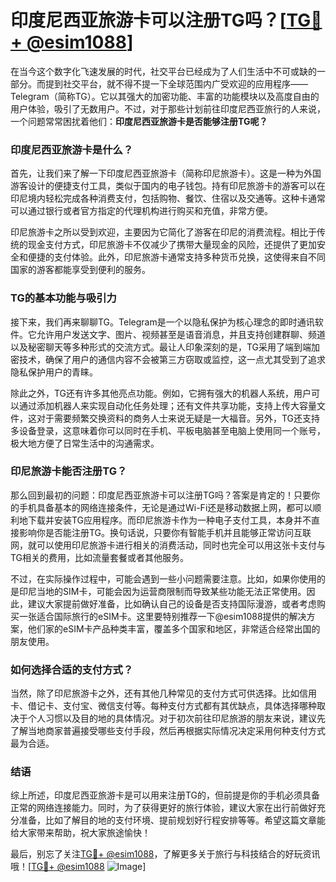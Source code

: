 # 印度尼西亚旅游卡可以注册TG吗？[[TG💪+ @esim1088](https://t.me/s/esim1088)]

在当今这个数字化飞速发展的时代，社交平台已经成为了人们生活中不可或缺的一部分。而提到社交平台，就不得不提一下全球范围内广受欢迎的应用程序——Telegram（简称TG）。它以其强大的加密功能、丰富的功能模块以及高度自由的用户体验，吸引了无数用户。不过，对于那些计划前往印度尼西亚旅行的人来说，一个问题常常困扰着他们：**印度尼西亚旅游卡是否能够注册TG呢？**

### 印度尼西亚旅游卡是什么？

首先，让我们来了解一下印度尼西亚旅游卡（简称印尼旅游卡）。这是一种为外国游客设计的便捷支付工具，类似于国内的电子钱包。持有印尼旅游卡的游客可以在印尼境内轻松完成各种消费支付，包括购物、餐饮、住宿以及交通等。这种卡通常可以通过银行或者官方指定的代理机构进行购买和充值，非常方便。

印尼旅游卡之所以受到欢迎，主要因为它简化了游客在印尼的消费流程。相比于传统的现金支付方式，印尼旅游卡不仅减少了携带大量现金的风险，还提供了更加安全和便捷的支付体验。此外，印尼旅游卡通常支持多种货币兑换，这使得来自不同国家的游客都能享受到便利的服务。

### TG的基本功能与吸引力

接下来，我们再来聊聊TG。Telegram是一个以隐私保护为核心理念的即时通讯软件。它允许用户发送文字、图片、视频甚至是语音消息，并且支持创建群聊、频道以及秘密聊天等多种形式的交流方式。最让人印象深刻的是，TG采用了端到端加密技术，确保了用户的通信内容不会被第三方窃取或监控，这一点尤其受到了追求隐私保护用户的青睐。

除此之外，TG还有许多其他亮点功能。例如，它拥有强大的机器人系统，用户可以通过添加机器人来实现自动化任务处理；还有文件共享功能，支持上传大容量文件，这对于需要频繁交换资料的商务人士来说无疑是一大福音。另外，TG还支持多设备登录，这意味着你可以同时在手机、平板电脑甚至电脑上使用同一个账号，极大地方便了日常生活中的沟通需求。

### 印尼旅游卡能否注册TG？

那么回到最初的问题：印度尼西亚旅游卡可以注册TG吗？答案是肯定的！只要你的手机具备基本的网络连接条件，无论是通过Wi-Fi还是移动数据上网，都可以顺利地下载并安装TG应用程序。而印尼旅游卡作为一种电子支付工具，本身并不直接影响你是否能注册TG。换句话说，只要你有智能手机并且能够正常访问互联网，就可以使用印尼旅游卡进行相关的消费活动，同时也完全可以用这张卡支付与TG相关的费用，比如流量套餐或者其他服务。

不过，在实际操作过程中，可能会遇到一些小问题需要注意。比如，如果你使用的是印尼当地的SIM卡，可能会因为运营商限制而导致某些功能无法正常使用。因此，建议大家提前做好准备，比如确认自己的设备是否支持国际漫游，或者考虑购买一张适合国际旅行的eSIM卡。这里要特别推荐一下@esim1088提供的解决方案，他们家的eSIM卡产品种类丰富，覆盖多个国家和地区，非常适合经常出国的朋友使用。

### 如何选择合适的支付方式？

当然，除了印尼旅游卡之外，还有其他几种常见的支付方式可供选择。比如信用卡、借记卡、支付宝、微信支付等。每种支付方式都有其优缺点，具体选择哪种取决于个人习惯以及目的地的具体情况。对于初次前往印尼旅游的朋友来说，建议先了解当地商家普遍接受哪些支付手段，然后再根据实际情况决定采用何种支付方式最为合适。

### 结语

综上所述，印度尼西亚旅游卡是可以用来注册TG的，但前提是你的手机必须具备正常的网络连接能力。同时，为了获得更好的旅行体验，建议大家在出行前做好充分准备，比如了解目的地的支付环境、提前规划好行程安排等等。希望这篇文章能给大家带来帮助，祝大家旅途愉快！

最后，别忘了关注[TG💪+ @esim1088](https://t.me/s/esim1088)，了解更多关于旅行与科技结合的好玩资讯哦！[[TG💪+ @esim1088](https://t.me/s/esim1088) ![Image](https://i.postimg.cc/4NQfJmqS/Snipaste-2025-05-13-00-14-12.png)]